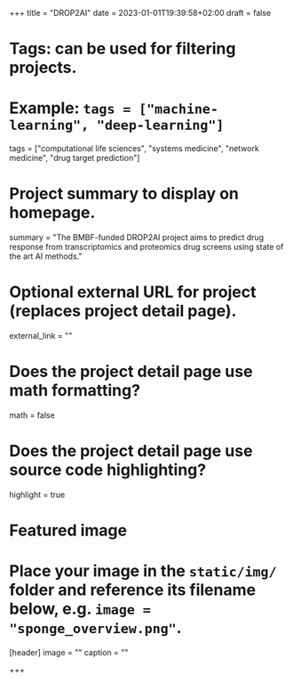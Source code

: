 +++
title = "DROP2AI"
date = 2023-01-01T19:39:58+02:00
draft = false

# Tags: can be used for filtering projects.
# Example: `tags = ["machine-learning", "deep-learning"]`
tags = ["computational life sciences", "systems medicine", "network medicine", "drug target prediction"]

# Project summary to display on homepage.
summary = "The BMBF-funded DROP2AI project aims to predict drug response from transcriptomics and proteomics drug screens using state of the art AI methods."

# Optional external URL for project (replaces project detail page).
external_link = ""

# Does the project detail page use math formatting?
math = false

# Does the project detail page use source code highlighting?
highlight = true

# Featured image
# Place your image in the `static/img/` folder and reference its filename below, e.g. `image = "sponge_overview.png"`.
[header]
image = ""
caption = ""

+++
